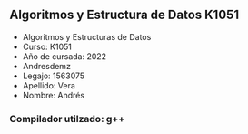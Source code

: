 ## Algoritmos y Estructura de Datos K1051

<ul>
  <li>Algoritmos y Estructuras de Datos</li>
  <li>Curso: K1051</li>
  <li>Año de cursada: 2022</li>
  <li>Andresdemz</li>
  <li>Legajo: 1563075</li>
  <li>Apellido: Vera</li>
  <li>Nombre: Andrés</li>
</ul>

### Compilador utilzado: g++